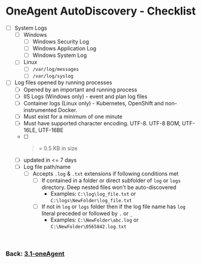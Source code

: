 # OneAgent AutoDiscovery - Checklist

- [ ] System Logs
	- [ ] Windows
		- [ ] Windows Security Log
		- [ ] Windows Application Log
		- [ ] Windows System Log
	- [ ] Linux
		- [ ] `/var/log/messages`
		- [ ] `/var/log/syslog`
- [ ] Log files opened by running processes
	- [ ] Opened by an important and running process
	- [ ] IIS Logs (Windows only) - event and plan log files
	- [ ] Container logs (Linux only) - Kubernetes, OpenShift and non-instrumented Docker.
	- [ ] Must exist for a minimum of one minute
	- [ ] Must have supported character encoding. UTF-8. UTF-8 BOM, UTF-16LE, UTF-16BE
	- [ ] >= 0.5 KB in size
	- [ ] updated in <= 7 days
	- [ ] Log file path/name
	    - [ ] Accepts `.log` & `.txt` extensions if following conditions met
	        - [ ] If contained in a folder or direct subfolder of `log` or `logs` directory. Deep nested files won't be auto-discovered
	            - Examples: `C:\log\log_file.txt` or `C:\logs\NewFolder\log_file.txt`
	        - [ ] If not in `log` or `logs` folder then if the log file name has `log` literal preceded or followed by `.` or `_`
	            - Examples: `C:\NewFolder\abc.log` or `C:\NewFolder\0565842.log.txt`

<br/>

### Back: [3.1-oneAgent](../3.1-oneAgent.md)
